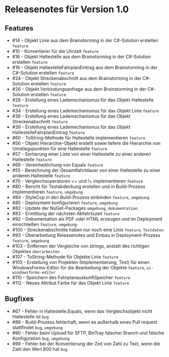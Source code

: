 # Releasenotes für Version 1.0

## Features

* #14 - Objekt Linie aus dem Brainstorming in der C#-Solution erstellen `feature`
* #10 - Konvertierer für die Uhrzeit `feature`
* #16 - Objekt Haltestelle aus dem Brainstorming in der C#-Solution erstellen `feature`
* #19 - Objekt HaltestelleFahrplanEintrag aus dem Brainstorming in der C#-Solution erstellen `feature`
* #24 - Objekt Streckenabschnitt aus dem Brainstorming in der C#-Solution erstellen `feature`
* #26 - Objekt Verbindungsanfrage aus dem Brainstorming in der C#-Solution erstellen `feature`
* #28 - Erstellung eines Lademechanismus für das Objekt Haltestelle `feature`
* #34 - Erstellung eines Lademechanismus für das Objekt Linie `feature`
* #36 - Erstellung eines Lademechanismus für das Objekt Streckenabschnitt `feature`
* #39 - Erstellung eines Lademechanismus für das Objekt HaltestelleFahrplanEintrag `feature`
* #60 - ToString-Methode für Haltestelle implementieren `feature`
* #56 - Objekt Hierarchie-Objekt erstellt sowie liefere die Hierarchie von Umstiegspunkten für eine Haltestelle `feature`
* #57 - Sortierung einer Liste von einer Haltestelle zu einer anderen Haltestelle `feature`
* #69 - Vereinheitlichung von Equals `feature`
* #55 - Berechnung der Gesamtfahrtdauer von einer Haltestelle zu einer anderen Haltestelle `feature`
* #70 - Vergleichsoperatoren == und != implementieren `feature`
* #80 - Bericht für Testabdeckung erstellen und in Build-Prozess implementieren `feature`, `umgebung`
* #84 - StyleCop in den Build-Prozess einbinden `feature`, `umgebung`
* #85 - Deployment konfigurieren `feature`, `umgebung`
* #82 - Update der NuGet-Packages `umgebung`, `dokumentation`
* #83 - Ermittlung der nächsten Abfahrtszeit `feature`
* #92 - Dokumentation als PDF oder HTML erzeugen und im Deployment einschließen `feature`, `umgebung`
* #100 - Streckenabschnitte haben nur noch eine Linie `feature`, `Testdaten`
* #93 - Überarbeitung Releasenotes und Einbau in Deployment-Prozess `feature`, `umgebung`
* #103 - Entfernen der Vergleiche von strings, anstatt des richtigen Objektes `überarbeiten`
* #107 - ToString-Methode für Objekte Linie `feature`
* #105 - Erstellung von Projekten (Implementierung, Test) für einen WindowsForms-Editor für die Bearbeitung der Objekte `feature`, `ui-windowsforms-editor`
* #110 - Speichern des FahrplanauskunftSpeicher `feature`
* #112 - Neues Attribut Farbe für das Objekt Linie `feature`

## Bugfixes

* #67 - Fehler in Haltestelle.Equals, wenn das Vergleichsobjekt nicht Haltestelle ist `bug`
* #86 - Build-Prozess fehlerhaft, wenn es außerhalb eines Pull request stattfindet `bug`, `umgebung`
* #90 - Fehler beim Upload für SFTP, BinTray falscher Branch und falsche Konfiguration `bug`, `umgebung`
* #98 - Fehler bei der Konvertierung der Zeit von Zahl zu Text, wenn die Zahl den Wert 800 hat `bug`
